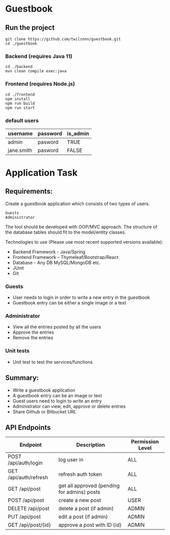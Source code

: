 # Guestbook

## Run the project

```
git clone https://github.com/twilsonn/guestbook.git
cd ./guestbook
```

### Backend (requires Java 11)

```
cd ./backend
mvn clean compile exec:java
```

### Frontend (requires Node.js)

```
cd ./frontend
npm install
npm run build
npm run start
```

### default users

| username   | password | is_admin |
|------------|----------|----------|
| admin      | pasword  | TRUE     |
| jane.smith | pasword  | FALSE    |

# Application Task

## Requirements:

Create a guestbook application which consists of two types of users.

```
Guests
Administrator
```

The tool should be developed with OOP/MVC approach. The structure of the database tables should fit to the model/entity classes.

Technologies to use (Please use most recent supported versions available):

- Backend Framework - Java/Spring
- Frontend Framework – Thymeleaf/Bootstrap/React
- Database - Any DB MySQL/MongoDB etc.
- JUnit
- Git

### Guests

- User needs to login in order to write a new entry in the guestbook
- Guestbook entry can be either a single image or a text

### Administrator

- View all the entries posted by all the users
- Approve the entries
- Remove the entries

### Unit tests

- Unit test to test the services/functions

## Summary:

- Write a guestbook application
- A guestbook entry can be an image or text
- Guest users need to login to write an entry
- Administrator can view, edit, approve or delete entries
- Share Github or Bitbucket URL

## API Endpoints

| Endpoint              | Description                                 | Permission Level |
|-----------------------|---------------------------------------------|------------------|
| POST /api/auth/login  | log user in                                 | ALL              |
| GET /api/auth/refresh | refresh auth token                          | ALL              |
| GET /api/post         | get all approved (pending for admins) posts | ALL              |
| POST /api/post        | create a new post                           | USER             |
| DELETE /api/post      | delete a post (if admin)                    | ADMIN            |
| PUT /api/post         | edit a post (if admin)                      | ADMIN            |
| GET /api/post/{id}    | approve a post with ID {id}                 | ADMIN            |
